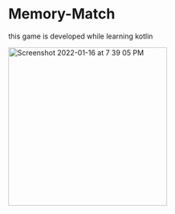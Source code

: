 # Memory-Match
this game is developed while learning kotlin

<img width="316" alt="Screenshot 2022-01-16 at 7 39 05 PM" src="https://user-images.githubusercontent.com/90202062/175322297-e6f3a77e-3717-4031-b021-1404895f6c70.png">
